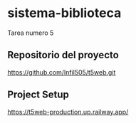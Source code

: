 # sistema-biblioteca
Tarea numero 5

## Repositorio del proyecto

https://github.com/Infil505/t5web.git

## Project Setup

https://t5web-production.up.railway.app/
